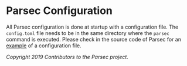 # Parsec Configuration

All Parsec configuration is done at startup with a configuration file. The `config.toml` file needs
to be in the same directory where the `parsec` command is executed. Please check in the source code
of Parsec for an [example](https://github.com/parallaxsecond/parsec/blob/master/config.toml) of a
configuration file.

*Copyright 2019 Contributors to the Parsec project.*
